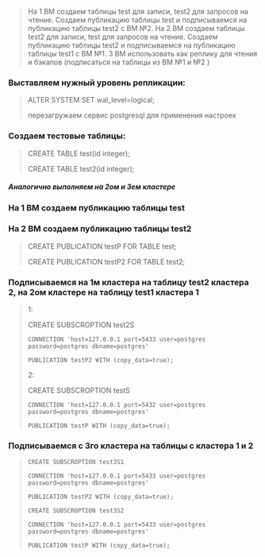 >   На 1 ВМ создаем таблицы test для записи, test2 для запросов на чтение. 
>   Создаем публикацию таблицы test и подписываемся на публикацию таблицы test2 с ВМ №2. 
>   На 2 ВМ создаем таблицы test2 для записи, test для запросов на чтение. 
>   Создаем публикацию таблицы test2 и подписываемся на публикацию таблицы test1 с ВМ №1. 
>   3 ВМ использовать как реплику для чтения и бэкапов (подписаться на таблицы из ВМ №1 и №2 )


### Выставляем нужный уровень репликации:

>   ALTER SYSTEM SET wal_level=logical;
>   
>   перезагружаем сервис postgresql для применения настроек

### Создаем тестовые таблицы:

>   CREATE TABLE test(id integer);  
>   
>   CREATE TABLE test2(id integer); 

##### Аналогично выполняем на 2ом и 3ем кластере

### На 1 ВМ создаем публикацию таблицы test
### На 2 ВМ создаем публикацию таблицы test2
>   
>   CREATE PUBLICATION testP FOR TABLE test;
>   
>   CREATE PUBLICATION testP2 FOR TABLE test2;

### Подписываемся на 1м кластера на таблицу test2 кластера 2, на 2ом кластере на таблицу test1 кластера 1

>   1:
>   
>   CREATE SUBSCROPTION test2S  
>   
>     CONNECTION 'host=127.0.0.1 port=5433 user=postgres password=postgres dbname=postgres'  
>     
>     PUBLICATION testP2 WITH (copy_data=true);
>     
>   2:
>   
>   CREATE SUBSCROPTION testS  
>   
>     CONNECTION 'host=127.0.0.1 port=5432 user=postgres password=postgres dbname=postgres'  
>     
>     PUBLICATION testP WITH (copy_data=true);
  
  
### Подписываемся с 3го кластера на таблицы с кластера 1 и 2


>     CREATE SUBSCROPTION test3S1 
>    
>     CONNECTION 'host=127.0.0.1 port=5433 user=postgres password=postgres dbname=postgres'  
>     
>     PUBLICATION testP2 WITH (copy_data=true);
>     
>     CREATE SUBSCROPTION test3S2  
>   
>     CONNECTION 'host=127.0.0.1 port=5433 user=postgres password=postgres dbname=postgres'  
>     
>     PUBLICATION testP WITH (copy_data=true);
